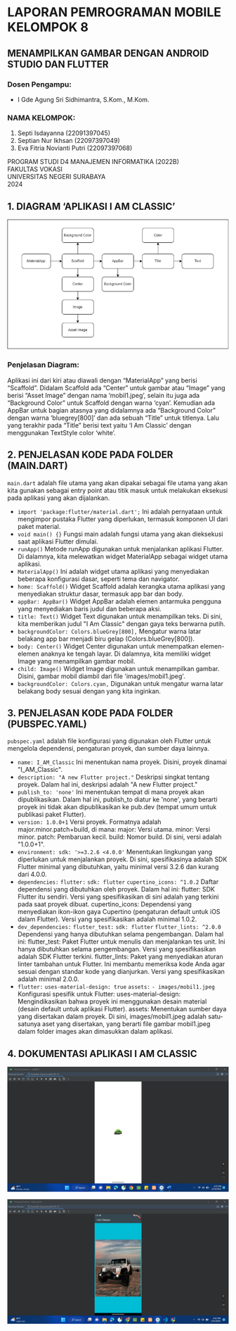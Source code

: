 # LAPORAN PEMROGRAMAN MOBILE KELOMPOK 8 

## MENAMPILKAN GAMBAR DENGAN ANDROID STUDIO DAN FLUTTER

### Dosen Pengampu:
- I Gde Agung Sri Sidhimantra, S.Kom., M.Kom.

### NAMA KELOMPOK:
1. Septi Isdayanna (22091397045)
2. Septian Nur Ikhsan (22097397049)
3. Eva Fitria Novianti Putri (22097397068)

PROGRAM STUDI D4 MANAJEMEN INFORMATIKA (2022B)  
FAKULTAS VOKASI  
UNIVERSITAS NEGERI SURABAYA  
2024


## 1. DIAGRAM ‘APLIKASI I AM CLASSIC’

![Alt Text](https://github.com/septiisdayanna/aplikasi-i_am_classic/blob/f7df9e36688d81cbb37d32781ec8d2e0783218ce/DIAGRAM.jpg)

### Penjelasan Diagram:
Aplikasi ini dari kiri atau diawali dengan “MaterialApp” yang berisi “Scaffold”. Didalam Scaffold ada “Center” untuk gambar atau “Image” yang berisi “Asset Image” dengan nama ‘mobil1.jpeg’, selain itu juga ada “Background Color” untuk Scaffold dengan warna ‘cyan’. Kemudian ada AppBar untuk bagian atasnya yang didalamnya ada “Background Color” dengan warna ‘bluegrey[800]’ dan ada sebuah “Title” untuk titlenya. Lalu yang terakhir pada “Title” berisi text yaitu ‘I Am Classic’ dengan menggunakan TextStyle color ‘white’.

## 2. PENJELASAN KODE PADA FOLDER (MAIN.DART)

`main.dart` adalah file utama yang akan dipakai sebagai file utama yang akan kita gunakan sebagai entry point atau titik masuk untuk melakukan eksekusi pada aplikasi yang akan dijalankan.

- `import 'package:flutter/material.dart';` Ini adalah pernyataan untuk mengimpor pustaka Flutter yang diperlukan, termasuk komponen UI dari paket material.
- `void main() {}` Fungsi main adalah fungsi utama yang akan dieksekusi saat aplikasi Flutter dimulai.
- `runApp()` Metode runApp digunakan untuk menjalankan aplikasi Flutter. Di dalamnya, kita melewatkan widget MaterialApp sebagai widget utama aplikasi.
- `MaterialApp()` Ini adalah widget utama aplikasi yang menyediakan beberapa konfigurasi dasar, seperti tema dan navigator.
- `home: Scaffold()` Widget Scaffold adalah kerangka utama aplikasi yang menyediakan struktur dasar, termasuk app bar dan body.
- `appBar: AppBar()` Widget AppBar adalah elemen antarmuka pengguna yang menyediakan baris judul dan beberapa aksi.
- `title: Text()` Widget Text digunakan untuk menampilkan teks. Di sini, kita memberikan judul "I Am Classic" dengan gaya teks berwarna putih.
- `backgroundColor: Colors.blueGrey[800],` Mengatur warna latar belakang app bar menjadi biru gelap (Colors.blueGrey[800]).
- `body: Center()` Widget Center digunakan untuk menempatkan elemen-elemen anaknya ke tengah layar. Di dalamnya, kita memiliki widget Image yang menampilkan gambar mobil.
- `child: Image()` Widget Image digunakan untuk menampilkan gambar. Disini, gambar mobil diambil dari file 'images/mobil1.jpeg'.
- `backgroundColor: Colors.cyan,` Digunakan untuk mengatur warna latar belakang body sesuai dengan yang kita inginkan.

## 3. PENJELASAN KODE PADA FOLDER (PUBSPEC.YAML)

`pubspec.yaml` adalah file konfigurasi yang digunakan oleh Flutter untuk mengelola dependensi, pengaturan proyek, dan sumber daya lainnya.

- `name: I_AM_Classic` Ini menentukan nama proyek. Disini, proyek dinamai "I_AM_Classic".
- `description: "A new Flutter project."` Deskripsi singkat tentang proyek. Dalam hal ini, deskripsi adalah "A new Flutter project."
- `publish_to: 'none'` Ini menentukan tempat di mana proyek akan dipublikasikan. Dalam hal ini, publish_to diatur ke 'none', yang berarti proyek ini tidak akan dipublikasikan ke pub.dev (tempat umum untuk publikasi paket Flutter).
- `version: 1.0.0+1` Versi proyek. Formatnya adalah major.minor.patch+build, di mana: major: Versi utama. minor: Versi minor. patch: Pembaruan kecil. build: Nomor build. Di sini, versi adalah "1.0.0+1".
- `environment: sdk: '>=3.2.6 <4.0.0'` Menentukan lingkungan yang diperlukan untuk menjalankan proyek. Di sini, spesifikasinya adalah SDK Flutter minimal yang dibutuhkan, yaitu minimal versi 3.2.6 dan kurang dari 4.0.0.
- `dependencies:` `flutter:` `sdk: flutter` `cupertino_icons: ^1.0.2` Daftar dependensi yang dibutuhkan oleh proyek. Dalam hal ini: flutter: SDK Flutter itu sendiri. Versi yang spesifikasikan di sini adalah yang terkini pada saat proyek dibuat. cupertino_icons: Dependensi yang menyediakan ikon-ikon gaya Cupertino (pengaturan default untuk iOS dalam Flutter). Versi yang spesifikasikan adalah minimal 1.0.2.
- `dev_dependencies:` `flutter_test:` `sdk: flutter` `flutter_lints: ^2.0.0` Dependensi yang hanya dibutuhkan selama pengembangan. Dalam hal ini: flutter_test: Paket Flutter untuk menulis dan menjalankan tes unit. Ini hanya dibutuhkan selama pengembangan. Versi yang spesifikasikan adalah SDK Flutter terkini. flutter_lints: Paket yang menyediakan aturan linter tambahan untuk Flutter. Ini membantu memeriksa kode Anda agar sesuai dengan standar kode yang dianjurkan. Versi yang spesifikasikan adalah minimal 2.0.0.
- `flutter:` `uses-material-design: true` `assets:` `- images/mobil1.jpeg` Konfigurasi spesifik untuk Flutter: uses-material-design: Mengindikasikan bahwa proyek ini menggunakan desain material (desain default untuk aplikasi Flutter). assets: Menentukan sumber daya yang disertakan dalam proyek. Di sini, images/mobil1.jpeg adalah satu-satunya aset yang disertakan, yang berarti file gambar mobil1.jpeg dalam folder images akan dimasukkan dalam aplikasi.

## 4. DOKUMENTASI APLIKASI I AM CLASSIC

![Alt Text](https://github.com/septiisdayanna/aplikasi-i_am_classic/blob/main/DOKUMENTASI%20APLIKASI%202.png)

![Alt Text](https://github.com/septiisdayanna/aplikasi-i_am_classic/blob/b3f06ddbb6a5386322a68091014e60ad50d7a5ce/DOKUMENTASI%20APLIKASI.jpg)

